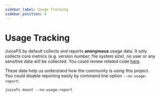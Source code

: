 ```yaml
---
sidebar_label: Usage Tracking
sidebar_position: 4
---
```


# Usage Tracking

JuiceFS by default collects and reports **anonymous** usage data. It only collects core metrics (e.g. version number, file system size), no user or any sensitive data will be collected. You could review related code [here](https://github.com/juicedata/juicefs/blob/main/pkg/usage/usage.go).

These data help us understand how the community is using this project. You could disable reporting easily by command line option `--no-usage-report`:

```
juicefs mount --no-usage-report
```
